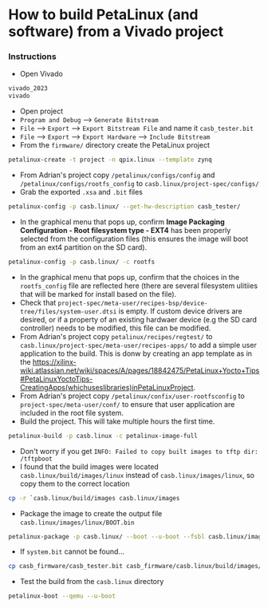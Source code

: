 # How to build PetaLinux (and software) from a Vivado project

### Instructions
- Open Vivado
```bash
vivado_2023
vivado
```
- Open project
- `Program and Debug` --> `Generate Bitstream`
- `File` --> `Export` --> `Export Bitstream File` and name it `casb_tester.bit`
- `File` --> `Export` --> `Export Hardware` --> `Include Bitstream`
- From the `firmware/` directory create the PetaLinux project
```bash
petalinux-create -t project -n qpix.linux --template zynq
```
- From Adrian's project copy `/petalinux/configs/config` and `/petalinux/configs/rootfs_config` to `casb.linux/project-spec/configs/`
- Grab the exported `.xsa` and `.bit` files
```bash
petalinux-config -p casb.linux/ --get-hw-description casb_tester/
```
- In the graphical menu that pops up, confirm **Image Packaging Configuration - Root filesystem type - EXT4** has been properly selected from the configuration files (this ensures the image will boot from an ext4 partition on the SD card).
```bash
petalinux-config -p casb.linux/ -c rootfs
```
- In the graphical menu that pops up, confirm that the choices in the `rootfs_config` file are reflected here (there are several filesystem ulitiies that will be marked for install based on the file).
- Check that `project-spec/meta-user/recipes-bsp/device-tree/files/system-user.dtsi` is empty. If custom device drivers are desired, or if a property of an existing hardwaer device (e.g the SD card controller) needs to be modified, this file can be modified.
- From Adrian's project copy `petalinux/recipes/regtest/` to `casb.linux/project-spec/meta-user/recipes-apps/` to add a simple user application to the build. This is donw by creating an app template as in the https://xilinx-wiki.atlassian.net/wiki/spaces/A/pages/18842475/PetaLinux+Yocto+Tips#PetaLinuxYoctoTips-CreatingApps(whichuseslibraries)inPetaLinuxProject. 
- From Adrian's project copy `/petalinux/confix/user-rootfsconfig` to `project-spec/meta-user/conf/` to ensure that user application are included in the root file system.
- Build the project. This will take multiple hours the first time.
```bash
petalinux-build -p casb.linux -c petalinux-image-full
```
- Don't worry if you get `INFO: Failed to copy built images to tftp dir: /tftpboot`
- I found that the build images were located `casb.linux/build/images/linux` instead of `casb.linux/images/linux`, so copy them to the correct location
```bash
cp -r `casb.linux/build/images casb.linux/images
```
- Package the image to create the output file `casb.linux/images/linux/BOOT.bin`
```bash
petalinux-package -p casb.linux/ --boot --u-boot --fsbl casb.linux/images/linux/zynq_fsbl.elf --fpga casb.linux/images/linux/system.bit -o casb.linux/images/linux/BOOT.bin
```
- If `system.bit` cannot be found...
```bash
cp casb_firmware/casb_tester.bit casb_firmware/casb.linux/build/images/linux/system.bit
```
- Test the build from the `casb.linux` directory 
```bash
petalinux-boot --qemu --u-boot
``` 



